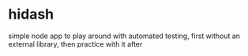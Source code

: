 # hidash
simple node app to play around with automated testing, first without an external library, then practice with it after


